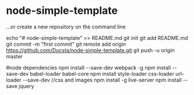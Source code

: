 # node-simple-template
…or create a new repository on the command line

echo "# node-simple-template" >> README.md
git init
git add README.md
git commit -m "first commit"
git remote add origin https://github.com/Ducsta/node-simple-template.git
git push -u origin master

#node dependencies
npm install --save-dev webpack -g
npm install --save-dev babel-loader babel-core
npm install style-loader css-loader url-loader --save-dev //css and images
npm install -g live-server
npm install --save jquery
